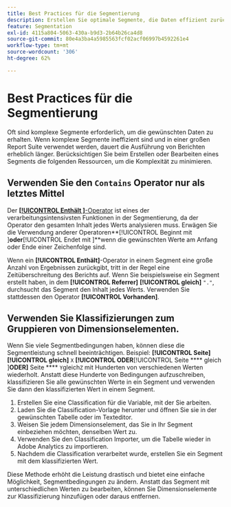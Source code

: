 ```yaml
---
title: Best Practices für die Segmentierung
description: Erstellen Sie optimale Segmente, die Daten effizient zurückgeben.
feature: Segmentation
exl-id: 4115a804-5063-430a-b9d3-2b64b26ca4d8
source-git-commit: 80e4a3ba4a5985563fcf02acf06997b4592261e4
workflow-type: tm+mt
source-wordcount: '306'
ht-degree: 62%

---
```


# Best Practices für die Segmentierung

Oft sind komplexe Segmente erforderlich, um die gewünschten Daten zu erhalten. Wenn komplexe Segmente ineffizient sind und in einer großen Report Suite verwendet werden, dauert die Ausführung von Berichten erheblich länger. Berücksichtigen Sie beim Erstellen oder Bearbeiten eines Segments die folgenden Ressourcen, um die Komplexität zu minimieren.

## Verwenden Sie den `Contains` Operator nur als letztes Mittel

Der [**[!UICONTROL Enthält ]**-Operator](/help/components/segmentation/seg-reference/seg-operators.md) ist eines der verarbeitungsintensivsten Funktionen in der Segmentierung, da der Operator den gesamten Inhalt jedes Werts analysieren muss. Erwägen Sie die Verwendung anderer Operatoren**[!UICONTROL  Beginnt mit ]**oder**[!UICONTROL  Endet mit ]**wenn die gewünschten Werte am Anfang oder Ende einer Zeichenfolge sind.

Wenn ein **[!UICONTROL Enthält]**-Operator in einem Segment eine große Anzahl von Ergebnissen zurückgibt, tritt in der Regel eine Zeitüberschreitung des Berichts auf. Wenn Sie beispielsweise ein Segment erstellt haben, in dem **[!UICONTROL Referrer]** **[!UICONTROL gleich]** `"."`, durchsucht das Segment den Inhalt jedes Werts. Verwenden Sie stattdessen den Operator **[!UICONTROL Vorhanden]**.

## Verwenden Sie Klassifizierungen zum Gruppieren von Dimensionselementen.

Wenn Sie viele Segmentbedingungen haben, können diese die Segmentleistung schnell beeinträchtigen. Beispiel: **[!UICONTROL Seite]** **[!UICONTROL gleich]** `X` **[!UICONTROL ODER**[!UICONTROL  Seite **** gleich ]******ODER****]** Seite **** `Y`gleich`Z` mit Hunderten von verschiedenen Werten wiederholt. Anstatt diese Hunderte von Bedingungen aufzuschreiben, klassifizieren Sie alle gewünschten Werte in ein Segment und verwenden Sie dann den klassifizierten Wert in einem Segment.

1. Erstellen Sie eine Classification für die Variable, mit der Sie arbeiten.
2. Laden Sie die Classification-Vorlage herunter und öffnen Sie sie in der gewünschten Tabelle oder im Texteditor.
3. Weisen Sie jedem Dimensionselement, das Sie in Ihr Segment einbeziehen möchten, denselben Wert zu.
4. Verwenden Sie den Classification Importer, um die Tabelle wieder in Adobe Analytics zu importieren.
5. Nachdem die Classification verarbeitet wurde, erstellen Sie ein Segment mit dem klassifizierten Wert.

Diese Methode erhöht die Leistung drastisch und bietet eine einfache Möglichkeit, Segmentbedingungen zu ändern. Anstatt das Segment mit unterschiedlichen Werten zu bearbeiten, können Sie Dimensionselemente zur Klassifizierung hinzufügen oder daraus entfernen.
